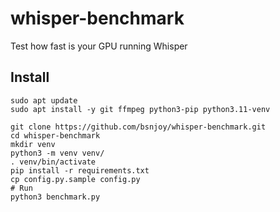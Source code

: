 # whisper-benchmark
Test how fast is your GPU running Whisper

## Install
```
sudo apt update
sudo apt install -y git ffmpeg python3-pip python3.11-venv

git clone https://github.com/bsnjoy/whisper-benchmark.git
cd whisper-benchmark
mkdir venv
python3 -m venv venv/
. venv/bin/activate
pip install -r requirements.txt
cp config.py.sample config.py
# Run
python3 benchmark.py
```
